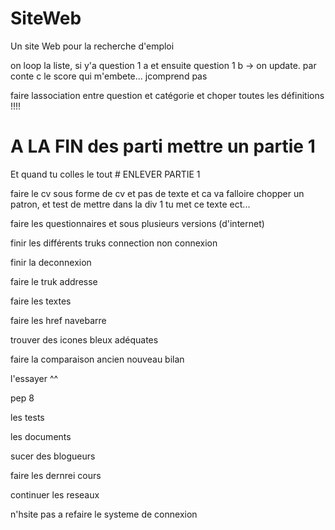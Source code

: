 # SiteWeb

Un site Web pour la recherche d'emploi

on loop la liste, si y'a question 1 a et ensuite question 1 b -> on update. par conte c le score qui m'embete... jcomprend pas

faire lassociation entre question et catégorie et choper toutes les définitions !!!!



# A LA FIN des parti mettre un partie 1 

Et quand tu colles le tout # ENLEVER PARTIE 1



faire le cv sous forme de cv et pas de texte et ca va falloire chopper un patron,
et test de mettre dans la div 1 tu met ce texte ect...

faire les questionnaires et sous plusieurs versions (d'internet)

finir les différents truks connection non connexion

finir la deconnexion

faire le truk addresse

faire les textes

faire les href navebarre

trouver des icones bleux adéquates

faire la comparaison ancien nouveau bilan

l'essayer ^^

pep 8

les tests

les documents

sucer des blogueurs

faire les dernrei cours

continuer les reseaux

n'hsite pas a refaire le systeme de connexion
